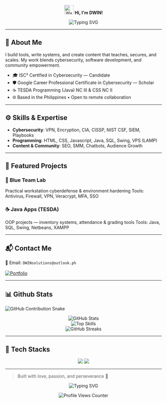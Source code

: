 <p align="center">
  <img src="https://media.giphy.com/media/hvRJCLFzcasrR4ia7z/giphy.gif" width="30" alt="Waving hand" />
  <strong>Hi, I'm DWIN!</strong>
</p>

<p align="center">
  <img src="https://readme-typing-svg.demolab.com?font=Fira+Code&size=24&pause=0&speed=0&color=00F7FF&center=true&vCenter=true&width=435&lines=AI+%26+Cybersecurity+Enthusiast;Java+Programmer;Content+Creator" alt="Typing SVG" />
</p>

<!--
> Available for 🛠️ project collaborations and 🌱 voluntary engagements.*
-->

---

## 🚀 About Me

I build tools, write systems, and create content that teaches, secures, and scales. My work blends cybersecurity, software development, and community empowerment.

- 🎓 ISC² Certified in Cybersecurity — Candidate
- 🛡️ Google Career Professional Certificate in Cybersecurity — Scholar
- ☕ TESDA Programming (Java) NC III & CSS NC II
- 🌐 Based in the Philippines • Open to remote collaboration

---

## ⚙️ Skills & Expertise

- **Cybersecurity**: VPN, Encryption, CIA, CISSP, NIST CSF, SIEM, Playbooks
- **Programming**: HTML, CSS, Javascript, Java, SQL, Swing, VPS (LAMP)<!--, Spring-->
- **Content & Community**: SEO, SMM, Chatbots, Audience Growth

---

## 🧠 Featured Projects

### 🔐 Blue Team Lab  
Practical workstation cyberdefense & environment hardening
Tools: Antivirus, Firewall, VPN, Veracrypt, MFA, SSO

### ☕ Java Apps (TESDA)  
OOP projects — inventory systems, attendance & grading tools
Tools: Java, SQL, Swing, Netbeans, XAMPP

---

## 📬 Contact Me

📧 Email: `DWINsolutions@outlook.ph`<br/><br/>
[![Portfolio](https://img.shields.io/badge/-Portfolio-black?style=flat-square&logo=github)](https://dwin.is-a.dev)

<!-----

## 🏅 Continuous Learning
![ISC² Certified in Cybersecurity](https://img.shields.io/badge/ISC²-Candidate-blue?logo=ISC2)
![Google Cybersecurity Scholar](https://img.shields.io/badge/Google-Career%20Certificate-green?logo=Google)
![TESDA Java NC III](https://img.shields.io/badge/TESDA-Java%20NC%20III-orange)
![TESDA CSS NC II](https://img.shields.io/badge/TESDA-CSS%20NC%20II-yellow)-->

---

## 📊 Github Stats
<!--<p align="center">
  <img src="https://raw.githubusercontent.com/AldwinJay/AldwinJay/output/github-contribution-grid-snake.svg" alt="Snake animation" />
</p>-->

<picture>
  <source media="(prefers-color-scheme: dark)" srcset="https://raw.githubusercontent.com/AldwinJay/AldwinJay/output/github-contribution-grid-snake-dark.svg" />
  <source media="(prefers-color-scheme: light)" srcset="https://raw.githubusercontent.com/AldwinJay/AldwinJay/output/github-contribution-grid-snake.svg" />
  <img alt="GitHub Contribution Snake" src="https://raw.githubusercontent.com/AldwinJay/AldwinJay/output/github-contribution-grid-snake.svg" />
</picture>

<p align="center">
  <img src="https://github-readme-stats.vercel.app/api?username=aldwinjay&show_icons=true&theme=radical" alt="GitHub Stats" /><br/>
  <img src="https://github-readme-stats.vercel.app/api/top-langs/?username=aldwinjay&layout=compact" alt="Top Skills" /><br/>
  <img src="https://github-readme-streak-stats.herokuapp.com/?user=aldwinjay" alt="GitHub Streaks" />
</p>

---

## 🚀 Tech Stacks

<p align="center">
  <img src="https://skillicons.dev/icons?i=java,dart,html,css,javascript,mysql,git,github,linkedin,vscode,androidstudio,flutter,figma,firebase,googlecloud" />
  <img src="https://skillicons.dev/icons?i=gmail,windows,wordpress,spring,ai" />
</p>

<!--<p align="center">
  <a href="https://github.com/AldwinJay/AldwinJay/issues/new?title=Skill+Endorsement:+Your+Name&body=I+endorse+AldwinJay+for+the+following+skills:+..." target="_blank">
    <strong>💬 Endorse Me</strong>
  </a>
</p>-->

<!--<p align="center">
  <img src="https://img.shields.io/badge/-HTML5-black?style=flat-square&logo=html5" />
  <img src="https://img.shields.io/badge/-CSS-black?style=flat-square&logo=css" />
  <img src="https://img.shields.io/badge/-JavaScript-black?style=flat-square&logo=javascript" />
  <img src="https://img.shields.io/badge/-Java-black?style=flat-square&logo=java" />
  <img src="https://img.shields.io/badge/-SQL-black?style=flat-square&logo=sql" />
</p>-->

---

> Built with love, passion, and perseverance 💙

<p align="center">
  <img src="https://readme-typing-svg.demolab.com?font=Fira+Code&size=24&pause=0&speed=0&color=00F7FF&center=true&vCenter=true&width=435&lines=Let's+build+something+great!" alt="Typing SVG" />
</p>

<p align="center">
  <img src="https://komarev.com/ghpvc/?username=AldwinJay&label=Profile+Views&color=blue&style=for-the-badge" alt="Profile Views Counter" />
</p>
